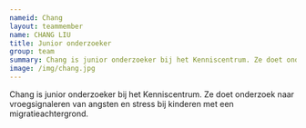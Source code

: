 ```yaml
---
nameid: Chang
layout: teammember
name: CHANG LIU
title: Junior onderzoeker
group: team 
summary: Chang is junior onderzoeker bij het Kenniscentrum. Ze doet onderzoek naar vroegsignaleren van angsten en stress bij kinderen met een migratieachtergrond.
image: /img/chang.jpg
---
```


Chang is junior onderzoeker bij het Kenniscentrum. Ze doet onderzoek naar vroegsignaleren van angsten en stress bij kinderen met een migratieachtergrond.
